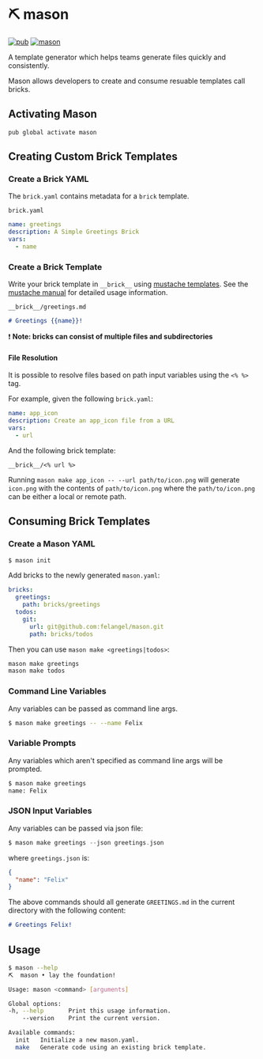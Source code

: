 # ⛏️ mason

[![pub](https://img.shields.io/pub/v/mason.svg)](https://pub.dev/packages/mason)
[![mason](https://github.com/felangel/mason/workflows/mason/badge.svg?branch=master)](https://github.com/felangel/mason/actions)

A template generator which helps teams generate files quickly and consistently.

Mason allows developers to create and consume resuable templates call bricks.

## Activating Mason

`pub global activate mason`

## Creating Custom Brick Templates

### Create a Brick YAML

The `brick.yaml` contains metadata for a `brick` template.

`brick.yaml`

```yaml
name: greetings
description: A Simple Greetings Brick
vars:
  - name
```

### Create a Brick Template

Write your brick template in `__brick__` using [mustache templates](https://mustache.github.io/). See the [mustache manual](https://mustache.github.com/mustache.5.html) for detailed usage information.

`__brick__/greetings.md`

```md
# Greetings {{name}}!
```

❗ **Note: bricks can consist of multiple files and subdirectories**

#### File Resolution

It is possible to resolve files based on path input variables using the `<% %>` tag.

For example, given the following `brick.yaml`:

```yaml
name: app_icon
description: Create an app_icon file from a URL
vars:
  - url
```

And the following brick template:

`__brick__/<% url %>`

Running `mason make app_icon -- --url path/to/icon.png` will generate `icon.png` with the contents of `path/to/icon.png` where the `path/to/icon.png` can be either a local or remote path.

## Consuming Brick Templates

### Create a Mason YAML

```sh
$ mason init
```

Add bricks to the newly generated `mason.yaml`:

```yaml
bricks:
  greetings:
    path: bricks/greetings
  todos:
    git:
      url: git@github.com:felangel/mason.git
      path: bricks/todos
```

Then you can use `mason make <greetings|todos>`:

```sh
mason make greetings
mason make todos
```

### Command Line Variables

Any variables can be passed as command line args.

```sh
$ mason make greetings -- --name Felix
```

### Variable Prompts

Any variables which aren't specified as command line args will be prompted.

```sh
$ mason make greetings
name: Felix
```

### JSON Input Variables

Any variables can be passed via json file:

```dart
$ mason make greetings --json greetings.json
```

where `greetings.json` is:

```json
{
  "name": "Felix"
}
```

The above commands should all generate `GREETINGS.md` in the current directory with the following content:

```md
# Greetings Felix!
```

## Usage

```sh
$ mason --help
⛏️  mason • lay the foundation!

Usage: mason <command> [arguments]

Global options:
-h, --help       Print this usage information.
    --version    Print the current version.

Available commands:
  init   Initialize a new mason.yaml.
  make   Generate code using an existing brick template.
```
